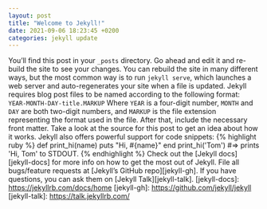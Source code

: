 ```yaml
---
layout: post
title: "Welcome to Jekyll!"
date: 2021-09-06 18:23:45 +0200
categories: jekyll update
---
```


You’ll find this post in your `_posts` directory. Go ahead and edit it and
re-build the site to see your changes. You can rebuild the site in many
different ways, but the most common way is to run `jekyll serve`, which launches
a web server and auto-regenerates your site when a file is updated. Jekyll
requires blog post files to be named according to the following format:
`YEAR-MONTH-DAY-title.MARKUP` Where `YEAR` is a four-digit number, `MONTH` and
`DAY` are both two-digit numbers, and `MARKUP` is the file extension
representing the format used in the file. After that, include the necessary
front matter. Take a look at the source for this post to get an idea about how
it works. Jekyll also offers powerful support for code snippets: {% highlight
ruby %} def print_hi(name) puts "Hi, #{name}" end print_hi('Tom') #=> prints
'Hi, Tom' to STDOUT. {% endhighlight %} Check out the [Jekyll docs][jekyll-docs]
for more info on how to get the most out of Jekyll. File all bugs/feature
requests at [Jekyll’s GitHub repo][jekyll-gh]. If you have questions, you can
ask them on [Jekyll Talk][jekyll-talk]. [jekyll-docs]:
https://jekyllrb.com/docs/home [jekyll-gh]: https://github.com/jekyll/jekyll
[jekyll-talk]: https://talk.jekyllrb.com/
